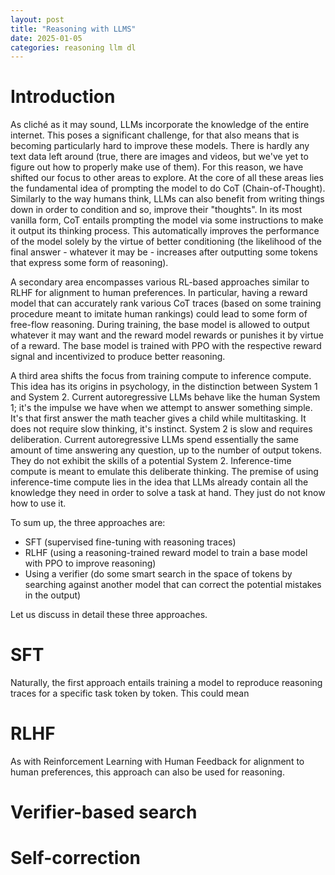 ```yaml
---
layout: post
title: "Reasoning with LLMS"
date: 2025-01-05
categories: reasoning llm dl
---
```


# Introduction

As cliché as it may sound, LLMs incorporate the knowledge of the entire internet. This poses a significant challenge, for that also means that is becoming particularly hard to improve these models. There is hardly any text data left around (true, there are images and videos, but we've yet to figure out how to properly make use of them). For this reason, we have shifted our focus to other areas to explore. At the core of all these areas lies the fundamental idea of prompting the model to do CoT (Chain-of-Thought). Similarly to the way humans think, LLMs can also benefit from writing things down in order to condition and so, improve their "thoughts". In its most vanilla form, CoT entails prompting the model via some instructions to make it output its thinking process. This automatically improves the performance of the model solely by the virtue of better conditioning (the likelihood of the final answer - whatever it may be - increases after outputting some tokens that express some form of reasoning).

A secondary area encompasses various RL-based approaches similar to RLHF for alignment to human preferences. In particular, having a reward model that can accurately rank various CoT traces (based on some training procedure meant to imitate human rankings) could lead to some form of free-flow reasoning. During training, the base model is allowed to output whatever it may want and the reward model rewards or punishes it by virtue of a reward. The base model is trained with PPO with the respective reward signal and incentivized to produce better reasoning.

A third  area shifts the focus from training compute to inference compute. This idea has its origins in psychology, in the distinction between System 1 and System 2. Current autoregressive LLMs behave like the human System 1; it's the impulse we have when we attempt to answer something simple. It's that first answer the math teacher gives a child while multitasking. It does not require slow thinking, it's instinct. System 2 is slow and requires deliberation. Current autoregressive LLMs spend essentially the same amount of time answering any question, up to the number of output tokens. They do not exhibit the skills of a potential System 2. Inference-time compute is meant to emulate this deliberate thinking. The premise of using inference-time compute lies in the idea that LLMs already contain all the knowledge they need in order to solve a task at hand. They just do not know how to use it.

To sum up, the three approaches are:

- SFT (supervised fine-tuning with reasoning traces)
- RLHF (using a reasoning-trained reward model to train a base model with PPO to improve reasoning)
- Using a verifier (do some smart search in the space of tokens by searching against another model that can correct the potential mistakes in the output)

Let us discuss in detail these three approaches.

# SFT

Naturally, the first approach entails training a model to reproduce reasoning traces for a specific task token by token. This could mean 

# RLHF

As with Reinforcement Learning with Human Feedback for alignment to human preferences, this approach can also be used for reasoning.

# Verifier-based search

# Self-correction
